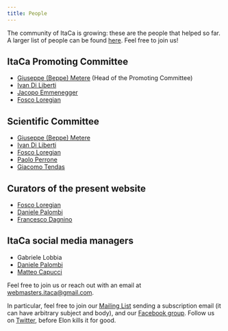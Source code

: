```yaml
---
title: People
---
```

The community of ItaCa is growing: these are the people that helped so far. A larger list of people can be found <a href="../pages/loca.html">here</a>. Feel free to join us!

## ItaCa Promoting Committee

<div id="pc"></div>

- <a href="http://math.unipa.it/metere" target="_blank">Giuseppe (Beppe) Metere</a> (Head of the Promoting Committee)
- <a href="http://diliberti.github.io" target="_blank">Ivan Di Liberti</a>
- <a href="https://jacopoemmenegger.wordpress.com" target="_blank">Jacopo Emmenegger</a>
- <a href="http://tetrapharmakon.github.io" target="_blank">Fosco Loregian</a>

## Scientific Committee

<div id="sc"></div>

- <a href="http://math.unipa.it/metere" target="_blank">Giuseppe (Beppe) Metere</a>
- <a href="http://diliberti.github.io" target="_blank">Ivan Di Liberti</a>
- <a href="http://tetrapharmakon.github.io" target="_blank">Fosco Loregian</a>
- <a href="http://www.paoloperrone.org" target="_blank">Paolo Perrone</a>
- <a href="https://gtendas.github.io/" target="_blank">Giacomo Tendas</a>

## Curators of the present website

<div id="web"></div>

- <a href="http://tetrapharmakon.github.io" target="_blank">Fosco Loregian</a>
- <a href="http://dpl0a.github.io" target="_blank">Daniele Palombi</a>
- <a href="https://fdgn.github.io" target="_blank">Francesco Dagnino</a>

## ItaCa social media managers

<div id="smm"></div>

- Gabriele Lobbia
- <a href="http://dpl0a.github.io" target="_blank">Daniele Palombi</a>
- <a href="https://matteocapucci.wordpress.com">Matteo Capucci</a>

Feel free to join us or reach out with an email at [webmasters.itaca@gmail.com](mailto:webmasters.itaca@gmail.com).

In particular, feel free to join our [Mailing List](mailto:progettoitaca+subscribe@googlegroups.com) sending a subscription email (it can have arbitrary subject and body), and our [Facebook group](https://www.facebook.com/groups/507590330041282/). Follow us on [Twitter](https://twitter.com/progetto_itaca), before Elon kills it for good.
